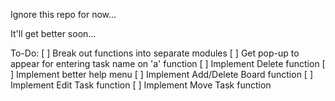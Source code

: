 Ignore this repo for now...

It'll get better soon...

To-Do:
[ ] Break out functions into separate modules
[ ] Get pop-up to appear for entering task name on 'a' function
[ ] Implement Delete function
[ ] Implement better help menu
[ ] Implement Add/Delete Board function
[ ] Implement Edit Task function
[ ] Implement Move Task function
